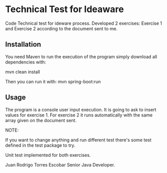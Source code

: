# Technical Test for Ideaware

Code Technical test for ideware process.
Developed 2 exercises: Exercise 1 and Exercise 2 according to the document sent to me.

## Installation

You need Maven to run the execution of the program simply download all dependencies with:

mvn clean install

Then you can run it with: mvn spring-boot:run

## Usage

The program is a console user input execution. 
It is going to ask to insert values for exercise 1.
For exercise 2 it runs automatically with the same array given on the document sent.

NOTE: 

If you want to change anything and run different test there's some test defined in the test package to try.

Unit test implemented for both exercises.

Juan Rodrigo Torres Escobar
Senior Java Developer.